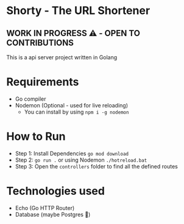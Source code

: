# Shorty - The URL Shortener
## WORK IN PROGRESS ⚠️ - OPEN TO CONTRIBUTIONS
This is a api server project written in Golang

# Requirements
- Go compiler
- Nodemon (Optional - used for live reloading)
    - You can install by using `npm i -g nodemon`

# How to Run
- Step 1: Install Dependencies `go mod download`
- Step 2: `go run .` or using Nodemon `./hotreload.bat`
- Step 3: Open the `controllers` folder to find all the defined routes

# Technologies used
- Echo (Go HTTP Router)
- Database (maybe Postgres 🤔)